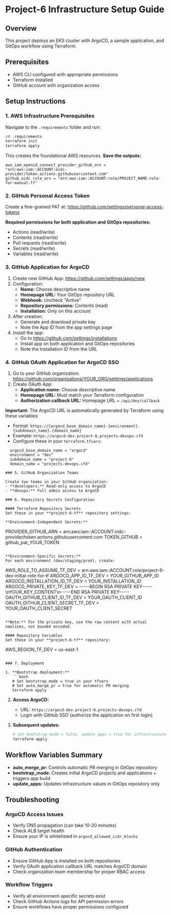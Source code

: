 # Project-6 Infrastructure Setup Guide

## Overview
This project deploys an EKS cluster with ArgoCD, a sample application, and GitOps workflow using Terraform.

## Prerequisites
- AWS CLI configured with appropriate permissions
- Terraform installed
- GitHub account with organization access

## Setup Instructions

### 1. AWS Infrastructure Prerequisites

Navigate to the `.requirements` folder and run:
```bash
cd .requirements
terraform init
terraform apply
```

This creates the foundational AWS resources. **Save the outputs:**
```
aws_iam_openid_connect_provider_github_arn = "arn:aws:iam::ACCOUNT:oidc-provider/token.actions.githubusercontent.com"
github_oidc_role_arn = "arn:aws:iam::ACCOUNT:role/PROJECT_NAME-role-for-manual-tf"
```

### 2. GitHub Personal Access Token

Create a fine-grained PAT at: https://github.com/settings/personal-access-tokens

**Required permissions for both application and GitOps repositories:**
- Actions (read/write)
- Contents (read/write)
- Pull requests (read/write)
- Secrets (read/write)
- Variables (read/write)

### 3. GitHub Application for ArgoCD

1. Create new GitHub App: https://github.com/settings/apps/new
2. Configuration:
   - **Name:** Choose descriptive name
   - **Homepage URL:** Your GitOps repository URL
   - **Webhook:** Uncheck "Active"
   - **Repository permissions:** Contents (read)
   - **Installation:** Only on this account
3. After creation:
   - Generate and download private key
   - Note the App ID from the app settings page
4. Install the app:
   - Go to https://github.com/settings/installations
   - Install app on both application and GitOps repositories
   - Note the Installation ID from the URL

### 4. GitHub OAuth Application for ArgoCD SSO

1. Go to your GitHub organization: https://github.com/organizations/YOUR_ORG/settings/applications
2. Create OAuth App:
   - **Application name:** Choose descriptive name
   - **Homepage URL:** Must match your Terraform configuration
   - **Authorization callback URL:** Homepage URL + `/api/dex/callback`

**Important:** The ArgoCD URL is automatically generated by Terraform using these variables:
- Format: `https://{argocd_base_domain_name}-{environment}.{subdomain_name}.{domain_name}`
- Example: `https://argocd-dev.project-6.projects-devops.cfd`
- Configure these in your `terraform.tfvars`:
```hcl
  argocd_base_domain_name = "argocd"
  environment = "dev" 
  subdomain_name = "project-6"
  domain_name = "projects-devops.cfd"

### 5. GitHub Organization Teams

Create two teams in your GitHub organization:
- **developers:** Read-only access to ArgoCD
- **devops:** Full admin access to ArgoCD

### 6. Repository Secrets Configuration

#### Terraform Repository Secrets
Set these in your **project-6-tf** repository settings:

**Environment-Independent Secrets:**
```
PROVIDER_GITHUB_ARN = arn:aws:iam::ACCOUNT:oidc-provider/token.actions.githubusercontent.com
TOKEN_GITHUB = github_pat_YOUR_TOKEN
```

**Environment-Specific Secrets:**
For each environment (dev/staging/prod), create:
```
AWS_ROLE_TO_ASSUME_TF_DEV = arn:aws:iam::ACCOUNT:role/project-6-dev-initial-role-for-tf
ARGOCD_APP_ID_TF_DEV = YOUR_GITHUB_APP_ID
ARGOCD_INSTALLATION_ID_TF_DEV = YOUR_INSTALLATION_ID
ARGOCD_PRIVATE_KEY_TF_DEV = -----BEGIN RSA PRIVATE KEY-----\nYOUR_KEY_CONTENT\n-----END RSA PRIVATE KEY-----
OAUTH_GITHUB_CLIENT_ID_TF_DEV = YOUR_OAUTH_CLIENT_ID
OAUTH_GITHUB_CLIENT_SECRET_TF_DEV = YOUR_OAUTH_CLIENT_SECRET
```

**Note:** For the private key, use the raw content with actual newlines, not base64 encoded.

#### Repository Variables
Set these in your **project-6-tf** repository:
```
AWS_REGION_TF_DEV = us-east-1
```

### 7. Deployment

1. **Bootstrap deployment:**
   ```bash
   # Set bootstrap_mode = true in your tfvars
   # Set auto_merge_pr = true for automatic PR merging
   terraform apply
   ```

2. **Access ArgoCD:**
   - URL: `https://argocd-dev.project-6.projects-devops.cfd`
   - Login with GitHub SSO (authorize the application on first login)

3. **Subsequent updates:**
   ```bash
   # Set bootstrap_mode = false, update_apps = true for infrastructure updates only
   terraform apply
   ```

## Workflow Variables Summary

- **auto_merge_pr:** Controls automatic PR merging in GitOps repository
- **bootstrap_mode:** Creates initial ArgoCD projects and applications + triggers app build
- **update_apps:** Updates infrastructure values in GitOps repository only

## Troubleshooting

### ArgoCD Access Issues
- Verify DNS propagation (can take 10-20 minutes)
- Check ALB target health
- Ensure your IP is whitelisted in `argocd_allowed_cidr_blocks`

### GitHub Authentication
- Ensure GitHub App is installed on both repositories
- Verify OAuth application callback URL matches ArgoCD domain
- Check organization team membership for proper RBAC access

### Workflow Triggers
- Verify all environment-specific secrets exist
- Check GitHub Actions logs for API permission errors
- Ensure workflows have proper permissions configured
